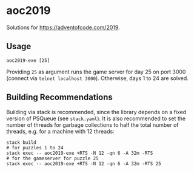 # aoc2019
Solutions for https://adventofcode.com/2019.

## Usage
    aoc2019-exe [25]

Providing `25` as argument runs the game server for day 25 on port 3000 (connect via `telnet localhost 3000`).
Otherwise, days 1 to 24 are solved.

## Building Recommendations

Building via stack is recommended, since the library depends on a fixed version of PSQueue (see `stack.yaml`). It is also recommended to set the number of threads for garbage collections to half the total number of threads, e.g. for a machine with 12 threads:

    stack build
    # for puzzles 1 to 24
    stack exec -- aoc2019-exe +RTS -N 12 -qn 6 -A 32m -RTS
    # for the gameserver for puzzle 25
    stack exec -- aoc2019-exe +RTS -N 12 -qn 6 -A 32m -RTS 25
